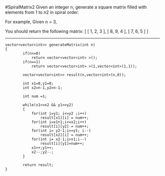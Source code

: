 #SpiralMatrix2
Given an integer n, generate a square matrix filled with elements from 1 to n2 in spiral order.

For example,
Given n = 3,

You should return the following matrix:
[
 [ 1, 2, 3 ],
 [ 8, 9, 4 ],
 [ 7, 6, 5 ]
]


---



```
vector<vector<int>> generateMatrix(int n)
{
        if(n<=0)
            return vector<vector<int> >();
        if(n==1)
            return vector<vector<int> >(1,vector<int>(1,1));
            
        vector<vector<int>> result(n,vector<int>(n,0));
        
        int x1=0,y1=0;
        int x2=n-1,y2=n-1;
        
        int num =1;
        
        while(x1<=x2 && y1<=y2)
        {
            for(int i=y1; i<=y2 ;i++)
                result[x1][i] = num++;
            for(int i=x1+1;i<=x2;i++)
                result[i][y2] = num++;
            for(int i= y2-1;i>=y1; i--)
                result[x2][i] = num++;
            for(int i= x2-1;i>x1;i--)
                result[i][y1]=num++;
            x1++;y1++;
            x2--;y2--;
        }
        
        return result;
}
```